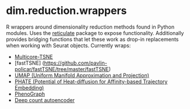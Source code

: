 # dim.reduction.wrappers
R wrappers around dimensionality reduction methods found in Python modules.  Uses the [reticulate](https://github.com/rstudio/reticulate) package to expose functionality.  Additionally provides bridging functions that let these work as drop-in replacements when working with Seurat objects.  Currently wraps:
  * [Multicore-TSNE](https://github.com/DmitryUlyanov/Multicore-TSNE)
  * [fastTSNE] (https://github.com/pavlin-policar/fastTSNE/tree/master/fastTSNE)
  * [UMAP (Uniform Manifold Approximation and Projection)](https://github.com/lmcinnes/umap)
  * [PHATE (Potential of Heat-diffusion for Affinity-based Trajectory Embedding)](https://www.biorxiv.org/content/early/2017/03/24/120378)
  * [PhenoGraph](https://github.com/jacoblevine/PhenoGraph)
  * [Deep count autoencoder](https://github.com/theislab/dca)
